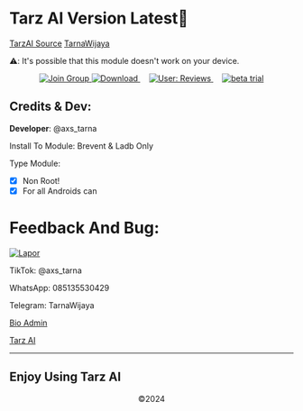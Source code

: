 # Tarz AI Version Latest👾
[TarzAI Source](https://github.com/TarnaWijaya/TarzAI-Source)
[TarnaWijaya](https://github.com/XTarnaWijaya)

⚠️: It's possible that this module doesn't work on your device.

<p align="center"><a href="https://groupsor.link/group/join/Gomu4BhzluT3gaXRHmNs4n" 
   target="_blank">
    <img src="https://img.shields.io/badge/Join-WhatsApp_Group-green?style=for-the-badge" alt="Join Group">
</a>
  <a href="https://github.com/TarnaWijaya/Modul-Tarz/releases/tag/Download-Tarz-AI"
  target="_blank">
    <img src="https://img.shields.io/badge/Download-Here-blue?style=for-the-badge" alt="Download">
  </a>
  &nbsp;&nbsp;&nbsp;
  <a href="https://github.com/TarnaWijaya/Modul-Tarz/issues/2" target="_blank">
    <img
    src="https://img.shields.io/badge/Views-Reviews-orange?style=for-the-badge"
    alt="User: Reviews">
  </a>
  &nbsp;&nbsp;&nbsp;
  <a href="https://github.com/TarnaWijaya/Modul-Tarz/issues/3" target="_blank">
    <img
    src="https://img.shields.io/badge/Version-Beta-yellow?style=for-the-badge"
    alt="beta trial">
  </a>
</p>

## Credits & Dev:
**Developer**: @axs_tarna

Install To Module:
Brevent & Ladb Only

Type Module:
- [x] Non Root!
- [x] For all Androids can

# Feedback And Bug:
<a href="https://forms.gle/PpgjFu1czC9groNF6" target="_blank">
  <img src="https://img.shields.io/badge/Lapor-Bug-blue?style=for-the-badge" alt="Lapor">
</a>

TikTok: @axs_tarna

WhatsApp: 085135530429

Telegram: TarnaWijaya

[Bio Admin](https://vercel.app/tarna-wijaya.com)

[Tarz AI](https://vercel.app/tarzai.com)

-------------------------------------------------------------------------
  Enjoy Using Tarz AI
-------------------------------------------------------------------------
<p align="center">©2024</p>
